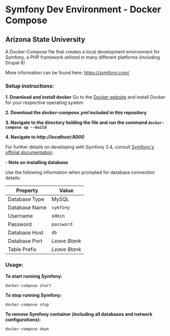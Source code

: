 # Symfony Dev Environment - Docker Compose
## Arizona State University

A Docker-Compose file that creates a local development environment for Symfony, a PHP framework utilized in many different platforms (including Drupal 8)

More information can be found here:
https://symfony.com/

### Setup instructions:

**1. Download and install docker**
   Go to the [Docker website](https://www.docker.com/) and install Docker for your respective operating system

**2. Download the *docker-compose.yml* included in this repository**

**3. Navigate to the directory holding the file and run the command `docker-compose up --build`**

**4. Navigate to *http://localhost:8000***

   For further details on developing with Symfony 3.4, consult [Symfony's official documentation](https://symfony.com/doc/3.4/page_creation.html)

   **- Note on installing database**

   Use the following information when prompted for database connection details:

| Property      | Value          |
| ------------- |-------------|
| Database Type      | MySQL |
| Database Name      | `symfony`      |
| Username | `admin`      |
| Password | `password`     |
| Database Host | `db`      |
| Database Port | *Leave Blank*      |
| Table Prefix | *Leave Blank*     |

### Usage:

**To start running Symfony:**

  `docker-compose start`

**To stop running Symfony:**

  `docker-compose stop`

**To remove Symfony container (including all databases and network configurations):**

  `docker-compose down`
